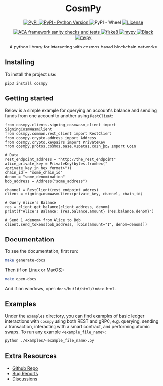 <h1 align="center">
    <b>CosmPy</b>
</h1>

<p align="center">
  <a href="https://pypi.org/project/cosmpy/">
    <img alt="PyPI" src="https://img.shields.io/pypi/v/cosmpy">
  </a>
  <a href="https://pypi.org/project/cosmpy/">
    <img alt="PyPI - Python Version" src="https://img.shields.io/pypi/pyversions/cosmpy">
  </a>
  <a>
    <img alt="PyPI - Wheel" src="https://img.shields.io/pypi/wheel/cosmpy">
  </a>
  <a href="https://github.com/fetchai/cosmpy/blob/main/LICENSE">
    <img alt="License" src="https://img.shields.io/pypi/l/cosmpy"> 
  </a>
</p>
<p align="center">
  <a href="https://github.com/fetchai/cosmpy/actions/workflows/workflow.yml">
    <img alt="AEA framework sanity checks and tests" src="https://github.com/fetchai/cosmpy/actions/workflows/workflow.yml/badge.svg">
  </a>

[comment]: <> (  <a href="">)
[comment]: <> (    <img alt="Codecov" src="https://img.shields.io/codecov/c/github/fetchai/cosmpy">)
[comment]: <> (  </a>)

  <a href="https://img.shields.io/badge/lint-flake8-blueviolet">
    <img alt="flake8" src="https://img.shields.io/badge/lint-flake8-yellow" >
  </a>
  <a href="https://github.com/python/mypy">
    <img alt="mypy" src="https://img.shields.io/badge/static%20check-mypy-blue">
  </a>
  <a href="https://github.com/psf/black">
    <img alt="Black" src="https://img.shields.io/badge/code%20style-black-black">
  </a>
  <a href="https://github.com/PyCQA/bandit">
    <img alt="mypy" src="https://img.shields.io/badge/security-bandit-lightgrey">
  </a>
</p>

<p align="center">
A python library for interacting with cosmos based blockchain networks
</p>

## Installing

To install the project use:

    pip3 install cosmpy

## Getting started

Below is a simple example for querying an account's balance and sending funds from one account to another using `RestClient`:

    from cosmpy.clients.signing_cosmwasm_client import SigningCosmWasmClient
    from cosmpy.common.rest_client import RestClient
    from cosmpy.crypto.address import Address
    from cosmpy.crypto.keypairs import PrivateKey
    from cosmpy.protos.cosmos.base.v1beta1.coin_pb2 import Coin

    # Data
    rest_endpoint_address = "http://the_rest_endpoint"
    alice_private_key = PrivateKey(bytes.fromhex("<private_key_in_hex_format>"))
    chain_id = "some_chain_id"
    denom = "some_denomination"
    bob_address = Address("some_address")

    channel = RestClient(rest_endpoint_addres)
    client = SigningCosmWasmClient(private_key, channel, chain_id)
    
    # Query Alice's Balance
    res = client.get_balance(client.address, denom)
    print(f"Alice's Balance: {res.balance.amount} {res.balance.denom}")
    
    # Send 1 <denom> from Alice to Bob
    client.send_tokens(bob_address, [Coin(amount="1", denom=denom)])

## Documentation

To see the documentation, first run:

```bash
make generate-docs
```

Then (if on Linux or MacOS):

```bash
make open-docs
```

And if on windows, open `docs/build/html/index.html`.

## Examples

Under the `examples` directory, you can find examples of basic ledger interactions with `cosmpy` using both REST and gRPC, e.g. querying, sending a transaction, interacting with a smart contract, and performing atomic swaps. To run any example `<example_file_name>`:  

  ```bash
  python ./examples/<example_file_name>.py
  ```

## Extra Resources

* [Github Repo](https://github.com/fetchai/cosmpy)
* [Bug Reports](https://github.com/fetchai/cosmpy/issues)
* [Discussions](https://github.com/fetchai/cosmpy/discussions)
